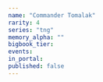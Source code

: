 ```yaml
---
name: "Commander Tomalak"
rarity: 4
series: "tng"
memory_alpha: ""
bigbook_tier:
events:
in_portal:
published: false
---
```

